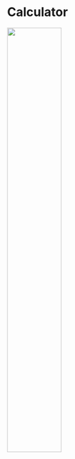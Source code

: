 <h1>Calculator</h1>
<img width="50%" src="https://user-images.githubusercontent.com/100817261/221123753-6f16b990-c204-4666-908d-42d51d8bee4a.png"/>
